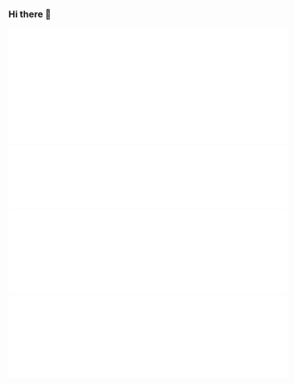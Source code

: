 ### Hi there 👋
![Metrics](/metrics.plugin.isocalendar.svg)
![Metrics](/metrics.plugin.languages.svg)
![Metrics](/metrics.plugin.repositories.svg)
![Metrics](/github-metrics.svg)

